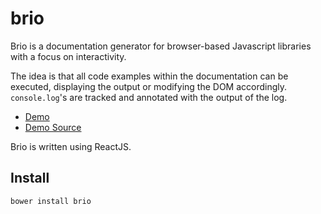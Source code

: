 # brio

Brio is a documentation generator for browser-based Javascript libraries with a focus on interactivity.

The idea is that all code examples within the documentation can be executed, displaying the output or modifying the DOM accordingly. `console.log`'s are tracked and annotated with the output of the log.

* [Demo](http://mtford.co.uk/siesta/new_docs/#/Documentation/Serialisation)
* [Demo Source](https://github.com/mtford90/siesta/tree/gh-pages/new_docs)

Brio is written using ReactJS.

## Install

```
bower install brio
```